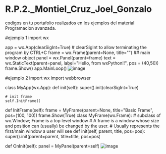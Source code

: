 # R.P.2._Montiel_Cruz_Joel_Gonzalo
 codigos en tu portafolio realizados en los ejemplos del material Programacion avanzada.

#ejemplo 1 import wx

app = wx.App(clearSigInt=True) # clearSigInt to allow terminating the program by CTRL+C frame = wx.Frame(parent=None, title="") ## main window object panel = wx.Panel(parent=frame) text = wx.StaticText(parent=panel, label="Hello, from wxPython!!", pos = (40,50)) frame.Show() app.MainLoop()
![image](https://user-images.githubusercontent.com/79875834/112516220-ab935800-8d5c-11eb-9252-2e9e1dc994f1.png)

#ejemplo 2 import wx import webbrowser

class MyApp(wx.App): def init(self): super().init(clearSigInt=True)

    # init frame
    self.InitFrame()

def InitFrame(self):
    frame = MyFrame(parent=None, title="Basic Frame", pos=(100, 100))
    frame.Show(True)
class MyFrame(wx.Frame): # subclass of wx.Window; Frame is a top level window # A frame is a window whose size and position can (usually) be changed by the user. # Usually represents the first/main window a user will see def init(self, parent, title, pos=pos): super().init(parent=parent, title=title, pos=pos)

def OnInit(self):
    panel = MyPanel(parent=self)
    ![image](https://user-images.githubusercontent.com/79875834/112516659-1d6ba180-8d5d-11eb-90d8-6b10e291a316.png)

